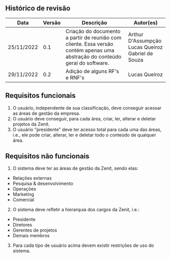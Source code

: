 ## Histórico de revisão

| Data       | Versão | Descrição                                                    | Autor(es)                                               |
| ---------- | ------ | ------------------------------------------------------------ | ------------------------------------------------------- |
| 25/11/2022 | 0.1    | Criação do documento a partir de reunião com cliente. Essa versão contém apenas uma abstração do conteúdo geral do software. | Arthur D'Assumpção<br>Lucas Queiroz<br>Gabriel de Souza |
| 29/11/2022 | 0.2    | Adição de alguns RF's e RNF's | Lucas Queiroz |

## Requisitos funcionais 

1. O usuário, independente de sua classificação, deve conseguir acessar as áreas de gestão da empresa.
2. O usuário deve conseguir, para cada área, criar, ler, alterar e deletar projetos da Zenit.
3. O usuário "presidente" deve ter acesso total para cada uma das áreas, i.e., ele pode criar, alterar, ler e deletar todo o conteúdo de qualquer área.


## Requisitos não funcionais

1. O sistema deve ter as áreas de gestão da Zenit, sendo elas:
  <ul>
    <li>Relações externas</li>
    <li>Pesquisa & desenvolvimento</li>
    <li>Operações</li>
    <li>Marketing</li>
    <li>Comercial</li>
  </ul> 

2. O sistema deve refletir a hierarquia dos cargos da Zenit, i.e.:
  <ul>
    <li>Presidente</li>
    <li>Diretores</li>
    <li>Gerentes de projetos</li>
    <li>Demais membros</li>
  </ul>
  
3.  Para cada tipo de usuário acima devem existir restrições de uso do sistema.